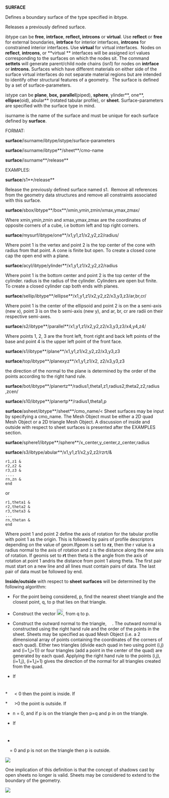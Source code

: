 
**SURFACE**

Defines a boundary surface of the type specified in ibtype.

Releases a previously defined surface.

ibtype can be **free**, **intrface**, **reflect, intrcons** or
**virtual**. Use **reflect** or **free** for external boundaries,
**intrface** for interior interfaces, **intrcons** for constrained
interior interfaces. Use **virtual** for virtual interfaces.  Nodes on
**reflect**, **intrcons**, or **virtual ** interfaces will be assigned
icrl values corresponding to the surfaces on which the nodes sit. The
command **settets** will generate parent/child node chains (isn1) for
nodes on **intrface** or **intrcons.** Surfaces which have different
materials on either side of the surface virtual interfaces do not
separate material regions but are intended to identify other structural
features of a geometry.  The surface is defined by a set of
surface-parameters.

istype can be **plane**, **box,** **parallel**(piped), **sphere**,
ylinder**, one**, **ellipse**(oid), abular** (rotated tabular
profile), or **sheet**. Surface-parameters are specified with the
surface type in mind.

isurname is the name of the surface and must be unique for each surface
defined by **surface**.

FORMAT:

**surface**/isurname/ibtype/istype/surface-parameters

**surface**/isurname/ibtype**/sheet**/cmo-name

**surface**/isurname**/release**

EXAMPLES:

**surface**/s1**/release**

Release the previously defined surface named s1.  Remove all references
from the geometry data structures and remove all constraints associated
with this surface.


**surface**/sbox/ibtype**/box**/xmin,ymin,zmin/xmax,ymax,zmax/

Where xmin,ymin,zmin and xmax,ymax,zmax are the coordinates of opposite
corners of a cube, i.e bottom left and top right corners.


**surface**/mysurf/ibtype/one**/x1,y1,z1/x2,y2,z2/radius/

Where point 1 is the vertex and point 2 is the top center of the cone
with radius from that point. A cone is finite but open. To create a
closed cone cap the open end with a plane.


**surface**/acyl/ibtype/ylinder**/x1,y1,z1/x2,y2,z2/radius

Where point 1 is the bottom center and point 2 is the top center of the
cylinder. radius is the radius of the cylinder. Cylinders are open but
finite.  To create a closed cylinder cap both ends with planes.


**surface**/sellip/ibtype**/ellipse**/x1,y1,z1/x2,y2,z2/x3,y3,z3/ar,br,cr/

Where point 1 is the center of the ellipsoid and point 2 is on the a
semi-axis (new x), point 3 is on the b semi-axis (new y), and ar, br, cr
are radii on their respective semi-axes.


**surface**/s2/ibtype**/parallel**/x1,y1,z1/x2,y2,z2/x3,y3,z3/x4,y4,z4/

Where points 1, 2, 3 are the front left, front right and back left
points of the base and point 4 is the upper left point of the front
face.


**surface**/s1/ibtype**/plane**/x1,y1,z1/x2,y2,z2/x3,y3,z3


**surface**/top/ibtype**/planexyz**/x1,y1,z1/x2, z2/x3,y3,z3

the direction of the normal to the plane is determined by the order of
the points according to the right hand rule.


**surface**/bot/ibtype**/planertz**/radius1,theta1,z1,radius2,theta2,z2,radius
,zcen/


**surface**/s10/ibtype**/planertp**/radius1,theta1,p


**surface**/asheet/ibtype**/sheet**/cmo\_name/&lt;
Sheet surfaces may be input by specifying a cmo\_name. The Mesh Object
must be either a 2D quad Mesh Object or a 2D triangle Mesh Object. A
discussion of inside and outside with respect to sheet surfaces is
presented after the EXAMPLES section.


**surface**/sphere1/ibtype**/sphere**/x\_center,y\_center,z\_center,radius


**surface**/s3/ibtype/abular**/x1,y1,z1/x2,y2,z2/rzrt/&

	r1,z1 &
	r2,z2 &
	r3,z3 &
	....
	rn,zn &
	end

or

	r1,theta1 &
	r2,theta2 &
	r3,theta3 &
	...
	rn,thetan &
	end

Where point 1 and point 2 define the axis of rotation for the tabular
profile with point 1 as the origin. This is followed by pairs of profile
descriptors depending on the value of geom.Ifgeom is set to **rz**, then
the r value is a radius normal to the axis of rotation and z is the
distance along the new axis of rotation. If geomis set to **rt** then
theta is the angle from the axis of rotation at point 1 andris the
distance from point 1 along theta. The first pair must start on a new
line and all lines must contain pairs of data. The last pair of data
must be followed by end.

**Inside/outside** with respect to **sheet surfaces** will be determined
by the following algorithm:


* For the point being considered, p, find the nearest sheet triangle
and the closest point, q, to p that lies on that triangle.


* Construct the vector
<img height="20" width="`20" src="/assets/images/Image255.gif">,
from q to p.


* Construct the outward normal to the
triangle, 
<img height="10" width="10" src="/assets/images/Image256.gif">. The outward
normal is constructed using the right hand rule and the order of the
points in the sheet. Sheets may be specified as quad Mesh Object (i.e. a
2 dimensional array of points containing the coordinates of the corners
of each quad). Either two triangles (divide each quad in two using point
(i,j) and (i+1,j+1)) or four triangles (add a point in the center of the
quad) are generated by each quad. Applying the right hand rule to the
points (i,j), (i+1,j), (i+1,j+1) gives the direction of the normal for
all triangles created from the quad.


* If 
<img height="10" width="10" src="/assets/images/Image255.gif">

* 
<img height="10" width="10" src="/assets/images/Image256.gif"> &lt; 0 then
the point is inside. If 
<img height="10" width="10" src="/assets/images/Image255.gif">

* 
<img height="10" width="10" src="/assets/images/Image256.gif"> &gt;0 the
point is outside. If 
<img height="10" width="10" src="/assets/images/Image255.gif">
<img height="10" width="10" src="/assets/images/Image256.gif"> 
* n = 0, and if
p is on the triangle then p=q and p in on the triangle.


* If 
<img height="10" width="10" src="/assets/images/Image255.gif">

*

<img height="10" width="10" src="/assets/images/Image256.gif">  = 0 and p is
not on the triangle then p is outside.

<img src="https://lanl.github.io/LaGriT/assets/images/Image257.gif"> 

One implication of this definition is that the concept of shadows cast
by open sheets no longer is valid. Sheets may be considered to extend to
the boundary of the geometry.

<img src="https://lanl.github.io/LaGriT/assets/images/Image259.gif"> 
